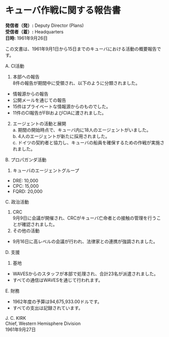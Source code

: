 # キューバ作戦に関する報告書

**発信者（発）:** Deputy Director (Plans)  
**受信者（着）:** Headquarters  
**日時:** 1961年9月26日

この文書は、1961年9月1日から15日までのキューバにおける活動の概要報告です。

A. CI活動  
1. 本部への報告  
8件の報告が期間中に受領され、以下のように分類されました。  
- 情報源からの報告  
- 公開メールを通じての報告  
- 15件はプライベートな情報源からのものでした。  
- 11件のCI報告がFBIおよびCIAに渡されました。

2. エージェントの活動と展開  
a. 期間の開始時点で、キューバ内に18人のエージェントがいました。  
b. 4人のエージェントが新たに採用されました。  
c. ドイツの契約者と協力し、キューバの船員を確保するための作戦が実施されました。

B. プロパガンダ活動  
1. キューバのエージェントグループ  
- DRE: 10,000  
- CPC: 15,000  
- FQRD: 20,000  

C. 政治活動  
1. CRC  
9月9日に会議が開催され、CRCがキューバ亡命者との接触の管理を行うことが確認されました。  
2. その他の活動  
- 9月16日に高レベルの会議が行われ、法律家との連携が強調されました。

D. 支援  
1. 基地  
- WAVESからのスタッフが本部で処理され、合計23名が派遣されました。  
- すべての通信はWAVESを通じて行われます。

E. 財務  
- 1962年度の予算は94,675,933.00ドルです。  
- すべての支出は記録されています。

J. C. KIRK  
Chief, Western Hemisphere Division  
1961年9月27日